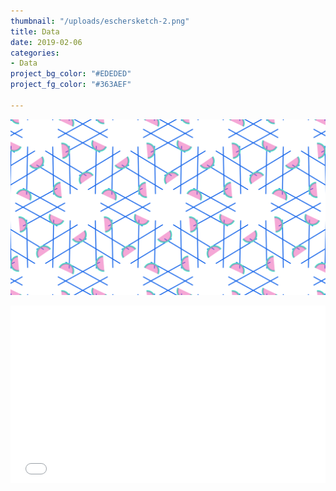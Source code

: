```yaml
---
thumbnail: "/uploads/eschersketch-2.png"
title: Data
date: 2019-02-06
categories:
- Data
project_bg_color: "#EDEDED"
project_fg_color: "#363AEF"

---
```

![](/uploads/eschersketch-2.png)

<div class="wistia_responsive_padding" style="padding:56.25% 0 0 0;position:relative;"><div class="wistia_responsive_wrapper" style="height:100%;left:0;position:absolute;top:0;width:100%;"><iframe src="[https://fast.wistia.net/embed/iframe/8iv60r1cz4?videoFoam=true](https://fast.wistia.net/embed/iframe/8iv60r1cz4?videoFoam=true "https://fast.wistia.net/embed/iframe/8iv60r1cz4?videoFoam=true")" title="Awesome_Digital_2020_Trends Video" allowtransparency="true" frameborder="0" scrolling="no" class="wistia_embed" name="wistia_embed" allowfullscreen mozallowfullscreen webkitallowfullscreen oallowfullscreen msallowfullscreen width="100%" height="100%"></iframe></div></div>

<script src="[https://fast.wistia.net/assets/external/E-v1.js](https://fast.wistia.net/assets/external/E-v1.js "https://fast.wistia.net/assets/external/E-v1.js")" async></script>